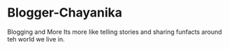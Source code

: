 # Blogger-Chayanika
Blogging and More
Its more like telling stories and sharing funfacts around teh world we live in.
